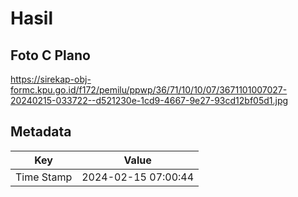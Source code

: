 # Hasil

## Foto C Plano

https://sirekap-obj-formc.kpu.go.id/f172/pemilu/ppwp/36/71/10/10/07/3671101007027-20240215-033722--d521230e-1cd9-4667-9e27-93cd12bf05d1.jpg


## Metadata

| Key        | Value               |
| ---------- | ------------------- |
| Time Stamp | 2024-02-15 07:00:44 |




